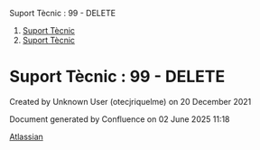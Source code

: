 Suport Tècnic : 99 - DELETE  

1.  [Suport Tècnic](index.html)
2.  [Suport Tècnic](13893782.html)

Suport Tècnic : 99 - DELETE
===========================

Created by Unknown User (otecjriquelme) on 20 December 2021

Document generated by Confluence on 02 June 2025 11:18

[Atlassian](http://www.atlassian.com/)